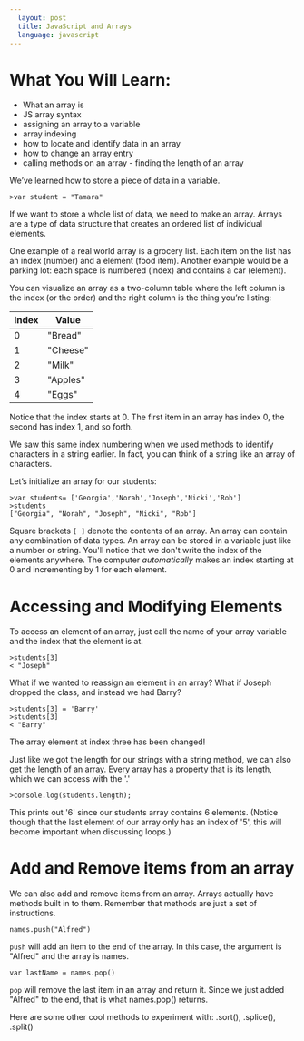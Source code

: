 ```yaml
---
  layout: post
  title: JavaScript and Arrays
  language: javascript
---
```


# What You Will Learn:
+ What an array is
+ JS array syntax
+ assigning an array to a variable
+ array indexing
+ how to locate and identify data in an array
+ how to change an array entry
+ calling methods on an array - finding the length of an array

We’ve learned how to store a piece of data in a variable.

```
>var student = "Tamara"
```

If we want to store a whole list of data, we need to make an array. Arrays are a type of data structure that creates an ordered list of individual elements.

One example of a real world array is a grocery list. Each item on the list has an index (number) and a element (food item). Another example would be a parking lot: each space is numbered (index) and contains a car (element).

You can visualize an array as a two-column table where the left column is the index (or the order) and the right column is the thing you’re listing:

| Index | Value     |
|-------|-----------|
| 0     | "Bread" |
| 1     | "Cheese"   |
| 2     | "Milk"  |
| 3     | "Apples"   |
| 4     | "Eggs"     |

Notice that the index starts at 0. The first item in an array has index 0, the second has index 1, and so forth.



We saw this same index numbering when we used methods to identify characters in a string earlier. In fact, you can think of a string like an array of characters.

Let’s initialize an array for our students:

```
>var students= ['Georgia','Norah','Joseph','Nicki','Rob']
>students
["Georgia", "Norah", "Joseph", "Nicki", "Rob"]
```
Square brackets `[ ]` denote the contents of an array. An array can contain any combination of data types.  An array can be stored in a variable just like a number or string.
You'll notice that we don't write the index of the elements anywhere. The computer _automatically_ makes an index starting at 0 and incrementing by 1 for each element.

# Accessing and Modifying Elements
To access an element of an array, just call the name of your array variable and the index that the element is at.

```
>students[3]
< "Joseph"
```

What if we wanted to reassign an element in an array? What if Joseph dropped the class, and instead we had Barry?

```
>students[3] = 'Barry'
>students[3]
< "Barry"
```

The array element at index three has been changed!

Just like we got the length for our strings with a string method, we can also get the length of an array. Every array has a property that is its length, which we can access with the '.'

```
>console.log(students.length);
```

This prints out '6' since our students array contains 6 elements. (Notice though that the last element of our array only has an index of '5', this will become important when discussing loops.)

# Add and Remove items from an array
We can also add and remove items from an array. Arrays actually have methods built in to them. Remember that methods are just a set of instructions.

```
names.push("Alfred")
```

`push` will add an item to the end of the array. In this case, the argument is "Alfred" and the array is names.

```
var lastName = names.pop()
```

`pop` will remove the last item in an array and return it. Since we just added "Alfred" to the end, that is what names.pop() returns.

Here are some other cool methods to experiment with: .sort(), .splice(), .split()
